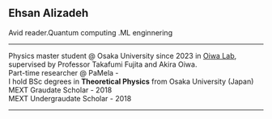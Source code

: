 ## Ehsan Alizadeh
Avid reader.Quantum computing .ML enginnering
_________________

Physics master student @ Osaka University since 2023 in [Oiwa Lab](https://www.sanken.osaka-u.ac.jp/labs/qse/indexEN.html), supervised by Professor Takafumi Fujita and Akira Oiwa. </br>
Part-time researcher @ PaMela -  </br>
I hold BSc degrees in **Theoretical Physics** from Osaka University (Japan) </br>
MEXT Graudate Scholar - 2018 </br> 
MEXT Undergraudate Scholar - 2018 </br> 
_________________

